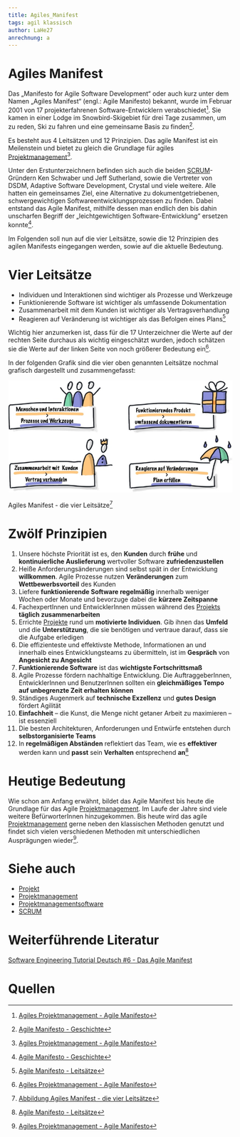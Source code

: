 ```yaml
---
title: Agiles_Manifest
tags: agil klassisch
author: LaHe27
anrechnung: a
---
```


# Agiles Manifest 

Das „Manifesto for Agile Software Development“ oder auch kurz unter dem Namen „Agiles Manifest“ (engl.: Agile Manifesto) bekannt, wurde im Februar 2001 von 17 projekterfahrenen Software-Entwicklern verabschiedet[^2]. 
Sie kamen in einer Lodge im Snowbird-Skigebiet für drei Tage zusammen, um zu reden, Ski zu fahren und eine gemeinsame Basis zu finden[^1].
 
Es besteht aus 4 Leitsätzen und 12 Prinzipien.
Das agile Manifest ist ein Meilenstein und bietet zu gleich die Grundlage für agiles [Projektmanagement](Projektmanagement.md)[^2].

Unter den Erstunterzeichnern befinden sich auch die beiden [SCRUM](SCRUM.md)-Gründern Ken Schwaber und Jeff Sutherland, sowie die Vertreter von DSDM, Adaptive Software Development, Crystal und viele weitere. Alle hatten ein gemeinsames Ziel, eine Alternative zu dokumentgetriebenen, schwergewichtigen Softwareentwicklungsprozessen zu finden. Dabei entstand das Agile Manifest, mithilfe dessen man endlich den bis dahin unscharfen Begriff der „leichtgewichtigen Software-Entwicklung“ ersetzen konnte[^1].


Im Folgenden soll nun auf die vier Leitsätze, sowie die 12 Prinzipien des agilen Manifests eingegangen werden, sowie auf die aktuelle Bedeutung. 


# Vier Leitsätze

* Individuen und Interaktionen sind wichtiger als Prozesse und Werkzeuge
* Funktionierende Software ist wichtiger als umfassende Dokumentation
* Zusammenarbeit mit dem Kunden ist wichtiger als Vertragsverhandlung
* Reagieren auf Veränderung ist wichtiger als das Befolgen eines Plans[^3]

Wichtig hier anzumerken ist, dass für die 17 Unterzeichner die Werte auf der rechten Seite durchaus als wichtig eingeschätzt wurden, jedoch schätzen sie die Werte auf der linken Seite von noch größerer Bedeutung ein[^2].

In der folgenden Grafik sind die vier oben genannten Leitsätze nochmal grafisch dargestellt und zusammengefasst:

![Beispielabbildung](Agiles_Manifest/AM_Prinzipien.jpeg)

Agiles Manifest - die vier Leitsätze[^4]


# Zwölf Prinzipien 

1. Unsere höchste Priorität ist es, den __Kunden__ durch __frühe__ und __kontinuierliche Auslieferung__ wertvoller Software __zufriedenzustellen__
2. Heiße Anforderungsänderungen sind selbst spät in der Entwicklung __willkommen__. Agile Prozesse nutzen __Veränderungen__ zum __Wettbewerbsvorteil__ des Kunden
3. Liefere __funktionierende Software regelmäßig__ innerhalb weniger Wochen oder Monate und bevorzuge dabei die __kürzere Zeitspanne__
4. FachexpertInnen und EntwicklerInnen müssen während des [Projekts](Projekt.md) __täglich zusammenarbeiten__
5. Errichte [Projekte](Projekt.md) rund um __motivierte Individuen__. Gib ihnen das __Umfeld__ und die __Unterstützung__, die sie benötigen und vertraue darauf, dass sie die Aufgabe erledigen
6. Die effizienteste und effektivste Methode, Informationen an und innerhalb eines Entwicklungsteams zu übermitteln, ist im __Gespräch__ von __Angesicht zu Angesicht__
7. __Funktionierende Software__ ist das __wichtigste Fortschrittsmaß__
8. Agile Prozesse fördern nachhaltige Entwicklung. Die AuftraggeberInnen, EntwicklerInnen und BenutzerInnen sollten ein __gleichmäßiges Tempo auf unbegrenzte Zeit erhalten können__
9. Ständiges Augenmerk auf __technische Exzellenz__ und __gutes Design__ fördert Agilität
10. __Einfachheit__ – die Kunst, die Menge nicht getaner Arbeit zu maximieren – ist essenziell
11. Die besten Architekturen, Anforderungen und Entwürfe entstehen durch __selbstorganisierte Teams__
12. In __regelmäßigen Abständen__ reflektiert das Team, wie es __effektiver__ werden kann und __passt__ sein __Verhalten__ entsprechend __an__[^5] 


# Heutige Bedeutung

Wie schon am Anfang erwähnt, bildet das Agile Manifest bis heute die Grundlage für das Agile [Projektmanagement](Projektmanagement.md). Im Laufe der Jahre sind viele weitere BefürworterInnen hinzugekommen. 
Bis heute wird das agile [Projektmanagement](Projektmanagement.md) gerne neben den klassischen Methoden genutzt und findet sich vielen verschiedenen Methoden mit unterschiedlichen Ausprägungen wieder[^2].


# Siehe auch

* [Projekt](Projekt.md)
* [Projektmanagement](Projektmanagement.md)
* [Projektmanagementsoftware](Projektmanagementsoftware.md)
* [SCRUM](SCRUM.md)


# Weiterführende Literatur

[Software Engineering Tutorial Deutsch #6 - Das Agile Manifest](https://www.youtube.com/watch?v=aN-6Ha66Q9U)


# Quellen

[^1]: [Agile Manifesto - Geschichte](https://agilemanifesto.org/history.html)
[^2]: [Agiles Projektmanagement - Agile Manifesto](http://agiles-projektmanagement.org/agile-manifesto/)
[^3]: [Agile Manifesto - Leitsätze](https://agilemanifesto.org/iso/de/manifesto.html)
[^4]: [Abbildung Agiles Manifest - die vier Leitsätze](https://synapsenstau.de/agiles-manifest/)
[^5]: [Agile Manifesto - Leitsätze](https://agilemanifesto.org/iso/de/principles.html)

